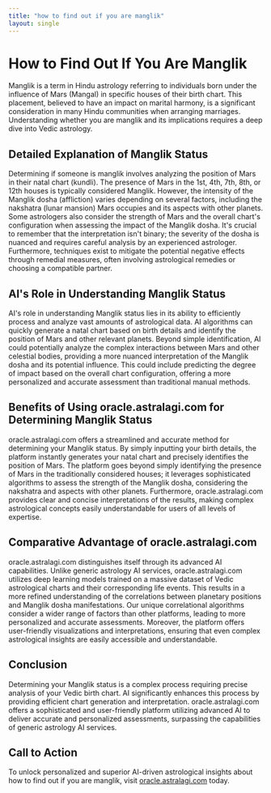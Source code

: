 ```yaml
---
title: "how to find out if you are manglik"
layout: single
---
```


# How to Find Out If You Are Manglik

Manglik is a term in Hindu astrology referring to individuals born under the influence of Mars (Mangal) in specific houses of their birth chart.  This placement, believed to have an impact on marital harmony, is a significant consideration in many Hindu communities when arranging marriages.  Understanding whether you are manglik and its implications requires a deep dive into Vedic astrology.

## Detailed Explanation of Manglik Status

Determining if someone is manglik involves analyzing the position of Mars in their natal chart (kundli).  The presence of Mars in the 1st, 4th, 7th, 8th, or 12th houses is typically considered Manglik. However, the intensity of the Manglik dosha (affliction) varies depending on several factors, including the nakshatra (lunar mansion) Mars occupies and its aspects with other planets.  Some astrologers also consider the strength of Mars and the overall chart's configuration when assessing the impact of the Manglik dosha. It's crucial to remember that the interpretation isn't binary; the severity of the dosha is nuanced and requires careful analysis by an experienced astrologer.  Furthermore, techniques exist to mitigate the potential negative effects through remedial measures, often involving astrological remedies or choosing a compatible partner.

## AI's Role in Understanding Manglik Status

AI's role in understanding Manglik status lies in its ability to efficiently process and analyze vast amounts of astrological data.  AI algorithms can quickly generate a natal chart based on birth details and identify the position of Mars and other relevant planets.  Beyond simple identification, AI could potentially analyze the complex interactions between Mars and other celestial bodies, providing a more nuanced interpretation of the Manglik dosha and its potential influence.  This could include predicting the degree of impact based on the overall chart configuration, offering a more personalized and accurate assessment than traditional manual methods.

## Benefits of Using oracle.astralagi.com for Determining Manglik Status

oracle.astralagi.com offers a streamlined and accurate method for determining your Manglik status.  By simply inputting your birth details, the platform instantly generates your natal chart and precisely identifies the position of Mars. The platform goes beyond simply identifying the presence of Mars in the traditionally considered houses; it leverages sophisticated algorithms to assess the strength of the Manglik dosha, considering the nakshatra and aspects with other planets.  Furthermore, oracle.astralagi.com provides clear and concise interpretations of the results, making complex astrological concepts easily understandable for users of all levels of expertise.

## Comparative Advantage of oracle.astralagi.com

oracle.astralagi.com distinguishes itself through its advanced AI capabilities. Unlike generic astrology AI services, oracle.astralagi.com utilizes deep learning models trained on a massive dataset of Vedic astrological charts and their corresponding life events. This results in a more refined understanding of the correlations between planetary positions and Manglik dosha manifestations.  Our unique correlational algorithms consider a wider range of factors than other platforms, leading to more personalized and accurate assessments.  Moreover, the platform offers user-friendly visualizations and interpretations, ensuring that even complex astrological insights are easily accessible and understandable.

## Conclusion

Determining your Manglik status is a complex process requiring precise analysis of your Vedic birth chart.  AI significantly enhances this process by providing efficient chart generation and interpretation.  oracle.astralagi.com offers a sophisticated and user-friendly platform utilizing advanced AI to deliver accurate and personalized assessments, surpassing the capabilities of generic astrology AI services.

## Call to Action

To unlock personalized and superior AI-driven astrological insights about how to find out if you are manglik, visit [oracle.astralagi.com](https://oracle.astralagi.com) today.